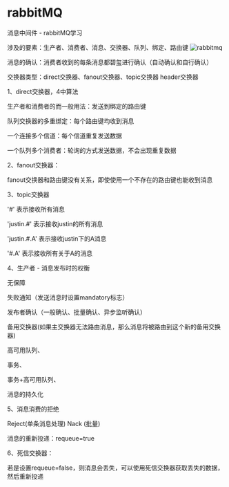 # rabbitMQ
消息中间件 - rabbitMQ学习

涉及的要素：生产者、消费者、消息、交换器、队列、绑定、路由键
![rabbitmq](https://user-images.githubusercontent.com/23186519/164752902-41ce1989-9424-4c38-b45e-c611f4d2f71e.png)

消息的确认：消费者收到的每条消息都碧玺进行确认（自动确认和自行确认）

交换器类型：direct交换器、fanout交换器、topic交换器 header交换器

1、direct交换器，4中算法

生产者和消费者的而一般用法：发送到绑定的路由键

队列交换器的多重绑定：每个路由键均收到消息

一个连接多个信道：每个信道重复发送数据

一个队列多个消费者：轮询的方式发送数据，不会出现重复数据

2、fanout交换器：

fanout交换器和路由键没有关系，即使使用一个不存在的路由键也能收到消息

3、topic交换器

'#' 表示接收所有消息

'justin.#' 表示接收justin的所有消息

'justin.#.A' 表示接收justin下的A消息

'#.A' 表示接收所有关于A的消息

4、生产者 - 消息发布时的权衡

无保障

失败通知（发送消息时设置mandatory标志）

发布者确认（一般确认、批量确认、异步监听确认）

备用交换器(如果主交换器无法路由消息，那么消息将被路由到这个新的备用交换器)

高可用队列、

事务、

事务+高可用队列、

消息的持久化

5、消息消费的拒绝

Reject(单条消息处理) Nack (批量)

消息的重新投递：requeue=true

6、死信交换器：

若是设置requeue=false，则消息会丢失，可以使用死信交换器获取丢失的数据，然后重新投递

